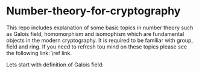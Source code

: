 # Number-theory-for-cryptography


This repo includes explanation of some basic topics in number theory such as
Galois field, homomorphism and isomophism which are fundamental objects in the modern cryptography. 
It is required to be familiar with group, field and ring. If you need to refresh tou mind on these topics please see the following link: \ref link. 

Lets start with  definition of Galois field: 
